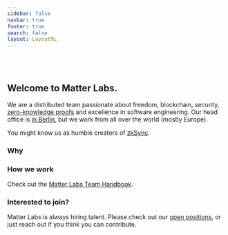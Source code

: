 ```yaml
---
sidebar: false
navbar: true
footer: true
search: false
layout: LayoutML
---
```


<img :src="$withBase('matter_labs_logo_dark.svg')" width="260px"/>

<br>
<br>
<br>

## Welcome to Matter Labs.

We are a distributed team passionate about freedom, blockchain, security, [zero-knowledge proofs](https://github.com/matter-labs/awesome-zero-knowledge-proofs/) and excellence in software engineering. 
Our head office is [in Berlin](https://www.fullnode.berlin/), but we work from all over the world (mostly Europe). 

You might know us as humble creators of [zkSync](https://twitter.com/zksync).

### Why 

### How we work

Check out the [Matter Labs Team Handbook]().

### Interested to join?

Matter Labs is always hiring talent. Please check out our
[open positions](https://medium.com/matter-labs/software-engineering-jobs-at-matter-labs-c456d01b2a02), or just reach out if you think you can contribute.

<!-- ### Footer

- [Twitter]()
- [Medium]()
- [Telegram]()
- [Contact]()
- [Logos]()
- [Impressum]() -->


